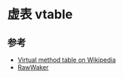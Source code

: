 # 虚表 vtable

## 参考

- [Virtual method table on Wikipedia](https://en.wikipedia.org/wiki/Virtual_method_table)
- [RawWaker](https://doc.rust-lang.org/std/task/struct.RawWaker.html)
